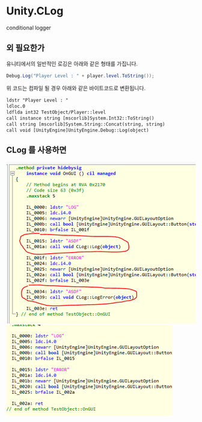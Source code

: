 Unity.CLog
====
conditional logger

외 필요한가
----
유니티에서의 일반적인 로깅은 아래와 같은 형태를 가집니다.
```cs
Debug.Log("Player Level : " + player.level.ToString());
```
위 코드는 컴파일 될 경우 아래와 같은 바이트코드로 변환됩니다.
```MSIL
ldstr "Player Level : "
ldloc.0
ldflda int32 TestObject/Player::level
call instance string [mscorlib]System.Int32::ToString()
call string [mscorlib]System.String::Concat(string, string)
call void [UnityEngine]UnityEngine.Debug::Log(object)
```

CLog 를 사용하면
----
![a](log_enabled.png)<br>
![b](log_disabled.png)<br>
